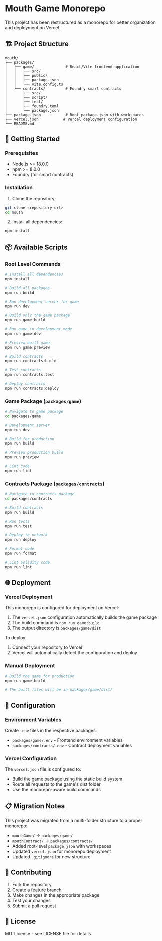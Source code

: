 # Mouth Game Monorepo

This project has been restructured as a monorepo for better organization and deployment on Vercel.

## 🏗️ Project Structure

```
mouth/
├── packages/
│   ├── game/              # React/Vite frontend application
│   │   ├── src/
│   │   ├── public/
│   │   ├── package.json
│   │   └── vite.config.ts
│   └── contracts/         # Foundry smart contracts
│       ├── src/
│       ├── script/
│       ├── test/
│       ├── foundry.toml
│       └── package.json
├── package.json           # Root package.json with workspaces
├── vercel.json           # Vercel deployment configuration
└── README.md
```

## 🚀 Getting Started

### Prerequisites
- Node.js >= 18.0.0
- npm >= 8.0.0
- Foundry (for smart contracts)

### Installation

1. Clone the repository:
```bash
git clone <repository-url>
cd mouth
```

2. Install all dependencies:
```bash
npm install
```

## 📦 Available Scripts

### Root Level Commands

```bash
# Install all dependencies
npm install

# Build all packages
npm run build

# Run development server for game
npm run dev

# Build only the game package
npm run game:build

# Run game in development mode
npm run game:dev

# Preview built game
npm run game:preview

# Build contracts
npm run contracts:build

# Test contracts
npm run contracts:test

# Deploy contracts
npm run contracts:deploy
```

### Game Package (`packages/game`)

```bash
# Navigate to game package
cd packages/game

# Development server
npm run dev

# Build for production
npm run build

# Preview production build
npm run preview

# Lint code
npm run lint
```

### Contracts Package (`packages/contracts`)

```bash
# Navigate to contracts package
cd packages/contracts

# Build contracts
npm run build

# Run tests
npm run test

# Deploy to network
npm run deploy

# Format code
npm run format

# Lint Solidity code
npm run lint
```

## 🌐 Deployment

### Vercel Deployment

This monorepo is configured for deployment on Vercel:

1. The `vercel.json` configuration automatically builds the game package
2. The build command is `npm run game:build`
3. The output directory is `packages/game/dist`

To deploy:
1. Connect your repository to Vercel
2. Vercel will automatically detect the configuration and deploy

### Manual Deployment

```bash
# Build the game for production
npm run game:build

# The built files will be in packages/game/dist/
```

## 🔧 Configuration

### Environment Variables

Create `.env` files in the respective packages:

- `packages/game/.env` - Frontend environment variables
- `packages/contracts/.env` - Contract deployment variables

### Vercel Configuration

The `vercel.json` file is configured to:
- Build the game package using the static build system
- Route all requests to the game's dist folder
- Use the monorepo-aware build commands

## 📋 Migration Notes

This project was migrated from a multi-folder structure to a proper monorepo:

- `mouthGame/` → `packages/game/`
- `mouthContract/` → `packages/contracts/`
- Added root-level `package.json` with workspaces
- Updated `vercel.json` for monorepo deployment
- Updated `.gitignore` for new structure

## 🤝 Contributing

1. Fork the repository
2. Create a feature branch
3. Make changes in the appropriate package
4. Test your changes
5. Submit a pull request

## 📄 License

MIT License - see LICENSE file for details